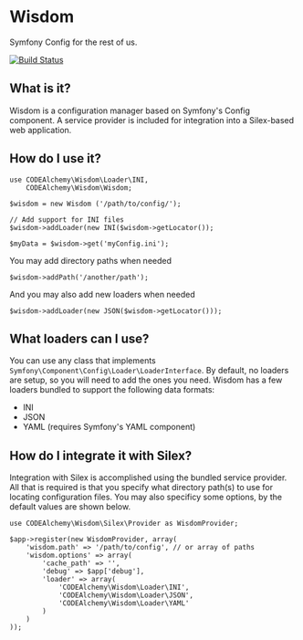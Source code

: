 # Wisdom

Symfony Config for the rest of us.

[![Build Status](https://secure.travis-ci.org/codealchemy/Wisdom.png?branch=master)](http://travis-ci.org/codealchemy/Wisdom)

## What is it?

Wisdom is a configuration manager based on Symfony's Config component. A service provider is included for integration into a Silex-based web application.

## How do I use it?

    use CODEAlchemy\Wisdom\Loader\INI,
        CODEAlchemy\Wisdom\Wisdom;

    $wisdom = new Wisdom ('/path/to/config/');

    // Add support for INI files
    $wisdom->addLoader(new INI($wisdom->getLocator());

    $myData = $wisdom->get('myConfig.ini');

You may add directory paths when needed

    $wisdom->addPath('/another/path');

And you may also add new loaders when needed

    $wisdom->addLoader(new JSON($wisdom->getLocator()));

## What loaders can I use?

You can use any class that implements `Symfony\Component\Config\Loader\LoaderInterface`.  By default, no loaders are setup, so you will need to add the ones you need.  Wisdom has a few loaders bundled to support the following data formats:

- INI
- JSON
- YAML (requires Symfony's YAML component)

## How do I integrate it with Silex?

Integration with Silex is accomplished using the bundled service provider.  All that is required is that you specify what directory path(s) to use for locating configuration files.  You may also specificy some options, by the default values are shown below.

    use CODEAlchemy\Wisdom\Silex\Provider as WisdomProvider;

    $app->register(new WisdomProvider, array(
        'wisdom.path' => '/path/to/config', // or array of paths
        'wisdom.options' => array(
            'cache_path' => '',
            'debug' => $app['debug'],
            'loader' => array(
                'CODEAlchemy\Wisdom\Loader\INI',
                'CODEAlchemy\Wisdom\Loader\JSON',
                'CODEAlchemy\Wisdom\Loader\YAML'
            )
        )
    ));
